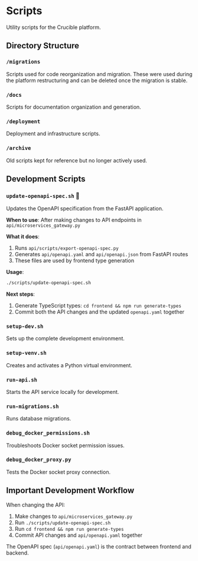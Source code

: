 # Scripts

Utility scripts for the Crucible platform.

## Directory Structure

### `/migrations`
Scripts used for code reorganization and migration. These were used during the platform restructuring and can be deleted once the migration is stable.

### `/docs`
Scripts for documentation organization and generation.

### `/deployment`
Deployment and infrastructure scripts.

### `/archive`
Old scripts kept for reference but no longer actively used.

## Development Scripts

### `update-openapi-spec.sh` 🔄
Updates the OpenAPI specification from the FastAPI application.

**When to use**: After making changes to API endpoints in `api/microservices_gateway.py`

**What it does**:
1. Runs `api/scripts/export-openapi-spec.py`
2. Generates `api/openapi.yaml` and `api/openapi.json` from FastAPI routes
3. These files are used by frontend type generation

**Usage**:
```bash
./scripts/update-openapi-spec.sh
```

**Next steps**:
1. Generate TypeScript types: `cd frontend && npm run generate-types`
2. Commit both the API changes and the updated `openapi.yaml` together

### `setup-dev.sh`
Sets up the complete development environment.

### `setup-venv.sh`
Creates and activates a Python virtual environment.

### `run-api.sh`
Starts the API service locally for development.

### `run-migrations.sh`
Runs database migrations.

### `debug_docker_permissions.sh`
Troubleshoots Docker socket permission issues.

### `debug_docker_proxy.py`
Tests the Docker socket proxy connection.

## Important Development Workflow

When changing the API:
1. Make changes to `api/microservices_gateway.py`
2. Run `./scripts/update-openapi-spec.sh`
3. Run `cd frontend && npm run generate-types`
4. Commit API changes and `api/openapi.yaml` together

The OpenAPI spec (`api/openapi.yaml`) is the contract between frontend and backend.
